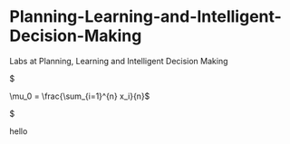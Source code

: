 # Planning-Learning-and-Intelligent-Decision-Making
Labs at Planning, Learning and Intelligent Decision Making


$

\mu_0 = \frac{\sum_{i=1}^{n} x_i}{n}$

$

hello
